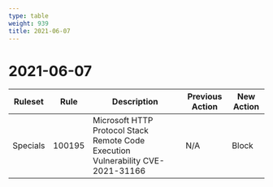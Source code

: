 ```yaml
---
type: table
weight: 939
title: 2021-06-07
---
```


# 2021-06-07

<TableWrap><table style="width: 100%">

<thead>
  <tr>
    <th>Ruleset</th>
    <th>Rule</th>
    <th>Description</th>
    <th>Previous Action</th>
    <th>New Action</th>
  </tr>
</thead>
<tbody>
  <tr>
    <td>Specials</td>
    <td>100195</td>
    <td>Microsoft HTTP Protocol Stack Remote Code Execution Vulnerability CVE-2021-31166</td>
    <td>N/A</td>
    <td>Block</td>
  </tr>
</tbody>

</table></TableWrap>